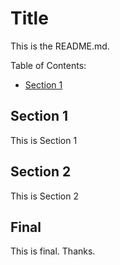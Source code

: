 # Title

This is the README.md.

Table of Contents:

- [Section 1](#section-1)


## Section 1

This is Section 1



## Section 2

This is Section 2


## Final

This is final. Thanks.
